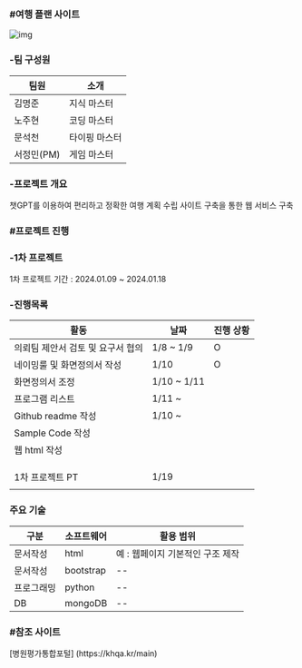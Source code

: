### #여행 플랜 사이트

![img](https://github.com/nohjuhyeon/AI_L.K.J/assets/151099231/be4e13da-8bc0-4ce7-a11b-dc324bb60089)

### -팀 구성원 

|팀원|소개|
|--|--|
|김명준|지식 마스터|
|노주현|코딩 마스터|
|문석천|타이핑 마스터|
|서정민(PM)|게임 마스터|

### -프로젝트 개요
<p> 챗GPT를 이용하여 편리하고 정확한 여행 계획 수립 사이트 구축을 통한 웹 서비스 구축 </p>

### #프로젝트 진행

### -1차 프로젝트 

<p> 1차 프로젝트 기간 : 2024.01.09 ~ 2024.01.18 </p>

### -진행목록

|활동|날짜|진행 상황|
|--|--|--|
|의뢰팀 제안서 검토 및 요구서 협의|1/8 ~ 1/9|O|
|네이밍룰 및 화면정의서 작성|1/10|O|
|화면정의서 조정|1/10 ~ 1/11||
|프로그램 리스트|1/11 ~||
|Github readme 작성|1/10 ~||
|Sample Code 작성|||
|웹 html 작성|||
||||
||||
||||
|1차 프로젝트 PT|1/19||
||||

### 주요 기술

|구분|소프트웨어|활용 범위|
|--|--|--|
|문서작성|html| 예 : 웹페이지 기본적인 구조 제작|
|문서작성|bootstrap|--|
|프로그래밍|python|--|
|DB|mongoDB|--|

### #참조 사이트

<p> [병원평가통합포털] (https://khqa.kr/main) </p>
